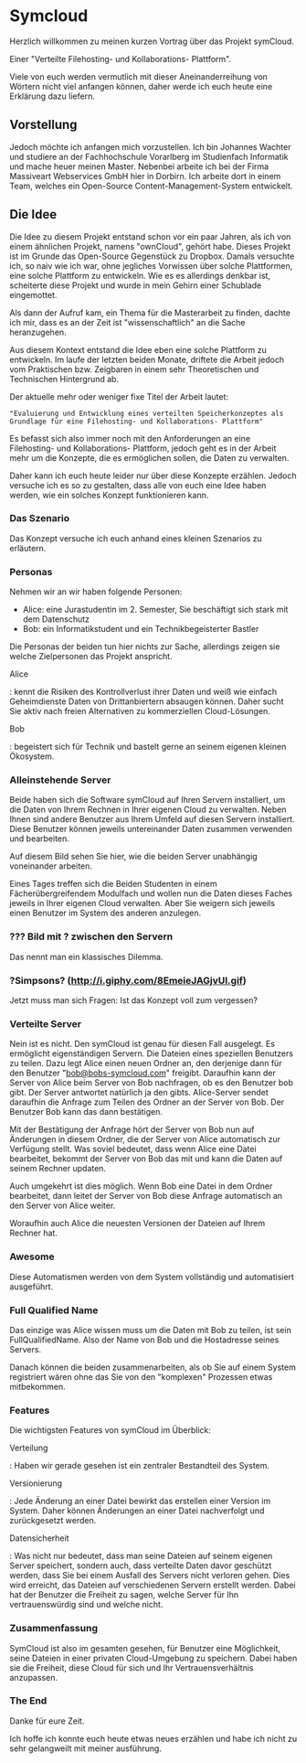 # Symcloud

Herzlich willkommen zu meinen kurzen Vortrag über das Projekt symCloud.

Einer "Verteilte Filehosting- und Kollaborations- Plattform".

Viele von euch werden vermutlich mit dieser Aneinanderreihung von Wörtern nicht viel anfangen können, daher werde ich euch heute eine Erklärung dazu liefern.

## Vorstellung

Jedoch möchte ich anfangen mich vorzustellen. Ich bin Johannes Wachter und studiere an der Fachhochschule Vorarlberg im Studienfach Informatik und mache heuer meinen Master. Nebenbei arbeite ich bei der Firma Massiveart Webservices GmbH hier in Dorbirn. Ich arbeite dort in einem Team, welches ein Open-Source Content-Management-System entwickelt.

## Die Idee

Die Idee zu diesem Projekt entstand schon vor ein paar Jahren, als ich von einem ähnlichen Projekt, namens "ownCloud", gehört habe. Dieses Projekt ist im Grunde das Open-Source Gegenstück zu Dropbox. Damals versuchte ich, so naiv wie ich war, ohne jegliches Vorwissen über solche Plattformen, eine solche Plattform zu entwickeln. Wie es es allerdings denkbar ist, scheiterte diese Projekt und wurde in mein Gehirn einer Schublade eingemottet.

Als dann der Aufruf kam, ein Thema für die Masterarbeit zu finden, dachte ich mir, dass es an der Zeit ist "wissenschaftlich" an die Sache heranzugehen.

Aus diesem Kontext entstand die Idee eben eine solche Plattform zu entwickeln. Im laufe der letzten beiden Monate, driftete die Arbeit jedoch vom Praktischen bzw. Zeigbaren in einem sehr Theoretischen und Technischen Hintergrund ab.

Der aktuelle mehr oder weniger fixe Titel der Arbeit lautet: 

	"Evaluierung und Entwicklung eines verteilten Speicherkonzeptes als
	Grundlage für eine Filehosting- und Kollaborations- Plattform"

Es befasst sich also immer noch mit den Anforderungen an eine Filehosting- und Kollaborations- Plattform, jedoch geht es in der Arbeit mehr um die Konzepte, die es ermöglichen sollen, die Daten zu verwalten.

Daher kann ich euch heute leider nur über diese Konzepte erzählen. Jedoch versuche ich es so zu gestalten, dass alle von euch eine Idee haben werden, wie ein solches Konzept funktionieren kann.

### Das Szenario

Das Konzept versuche ich euch anhand eines kleinen Szenarios zu erläutern.

### Personas

Nehmen wir an wir haben folgende Personen:

* Alice: eine Jurastudentin im 2. Semester, Sie beschäftigt sich stark mit dem Datenschutz
* Bob: ein Informatikstudent und ein Technikbegeisterter Bastler

Die Personas der beiden tun hier nichts zur Sache, allerdings zeigen sie welche Zielpersonen das Projekt anspricht.

Alice

:   kennt die Risiken des Kontrollverlust ihrer Daten und weiß wie einfach Geheimdienste Daten von Drittanbiertern absaugen können. Daher sucht Sie aktiv nach freien Alternativen zu kommerziellen Cloud-Lösungen.

Bob

:   begeistert sich für Technik und bastelt gerne an seinem eigenen kleinen Ökosystem.

### Alleinstehende Server

Beide haben sich die Software symCloud auf Ihren Servern installiert, um die Daten von Ihrem Rechnen in Ihrer eigenen Cloud zu verwalten. Neben Ihnen sind andere Benutzer aus Ihrem Umfeld auf diesen Servern installiert. Diese Benutzer können jeweils untereinander Daten zusammen verwenden und bearbeiten.

Auf diesem Bild sehen Sie hier, wie die beiden Server unabhängig voneinander arbeiten.

Eines Tages treffen sich die Beiden Studenten in einem Fächerübergreifendem Modulfach und wollen nun die Daten dieses Faches jeweils in Ihrer eigenen Cloud verwalten. Aber Sie weigern sich jeweils einen Benutzer im System des anderen anzulegen.

### ??? Bild mit ? zwischen den Servern

Das nennt man ein klassisches Dilemma.

### ?Simpsons? (http://i.giphy.com/8EmeieJAGjvUI.gif)

Jetzt muss man sich Fragen: Ist das Konzept voll zum vergessen?

### Verteilte Server

Nein ist es nicht. Den symCloud ist genau für diesen Fall ausgelegt. Es ermöglicht eigenständigen Servern. Die Dateien eines speziellen Benutzers zu teilen. Dazu legt Alice einen neuen Ordner an, den derjenige dann für den Benutzer "bob@bobs-symcloud.com" freigibt. Daraufhin kann der Server von Alice beim Server von Bob nachfragen, ob es den Benutzer bob gibt. Der Server antwortet natürlich ja den gibts. Alice-Server sendet daraufhin die Anfrage zum Teilen des Ordner an der Server von Bob. Der Benutzer Bob kann das dann bestätigen.

Mit der Bestätigung der Anfrage hört der Server von Bob nun auf Änderungen in diesem Ordner, die der Server von Alice automatisch zur Verfügung stellt. Was soviel bedeutet, dass wenn Alice eine Datei bearbeitet, bekommt der Server von Bob das mit und kann die Daten auf seinem Rechner updaten.

Auch umgekehrt ist dies möglich. Wenn Bob eine Datei in dem Ordner bearbeitet, dann leitet der Server von Bob diese Anfrage automatisch an den Server von Alice weiter.

Woraufhin auch Alice die neuesten Versionen der Dateien auf Ihrem Rechner hat.

### Awesome

Diese Automatismen werden von dem System vollständig und automatisiert ausgeführt.

### Full Qualified Name

Das einzige was Alice wissen muss um die Daten mit Bob zu teilen, ist sein FullQualifiedName. Also der Name von Bob und die Hostadresse seines Servers.

Danach können die beiden zusammenarbeiten, als ob Sie auf einem System registriert wären ohne das Sie von den "komplexen" Prozessen etwas mitbekommen.

### Features

Die wichtigsten Features von symCloud im Überblick:

Verteilung

:   Haben wir gerade gesehen ist ein zentraler Bestandteil des System.

Versionierung

:   Jede Änderung an einer Datei bewirkt das erstellen einer Version im System. Daher können Änderungen an einer Datei nachverfolgt und zurückgesetzt werden.

Datensicherheit

:   Was nicht nur bedeutet, dass man seine Dateien auf seinem eigenen Server speichert, sondern auch, dass verteilte Daten davor geschützt werden, dass Sie bei einem Ausfall des Servers nicht verloren gehen. Dies wird erreicht, das Dateien auf verschiedenen Servern erstellt werden. Dabei hat der Benutzer die Freiheit zu sagen, welche Server für Ihn vertrauenswürdig sind und welche nicht.

### Zusammenfassung

SymCloud ist also im gesamten gesehen, für Benutzer eine Möglichkeit, seine Dateien in einer privaten Cloud-Umgebung zu speichern. Dabei haben sie die Freiheit, diese Cloud für sich und Ihr Vertrauensverhältnis anzupassen.

### The End

Danke für eure Zeit.

Ich hoffe ich konnte euch heute etwas neues erzählen und habe ich nicht zu sehr gelangweilt mit meiner ausführung.

